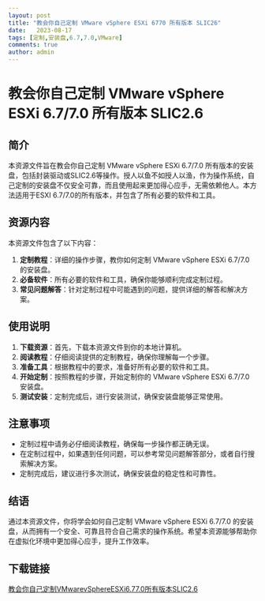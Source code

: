 ```yaml
---
layout: post
title: "教会你自己定制 VMware vSphere ESXi 6770 所有版本 SLIC26"
date:   2023-08-17
tags: [定制,安装盘,6.7,7.0,VMware]
comments: true
author: admin
---
```

# 教会你自己定制 VMware vSphere ESXi 6.7/7.0 所有版本 SLIC2.6

## 简介

本资源文件旨在教会你自己定制 VMware vSphere ESXi 6.7/7.0 所有版本的安装盘，包括封装驱动或SLIC2.6等操作。授人以鱼不如授人以渔，作为操作系统，自己定制的安装盘不仅安全可靠，而且使用起来更加得心应手，无需依赖他人。本方法适用于ESXI 6.7/7.0的所有版本，并包含了所有必要的软件和工具。

## 资源内容

本资源文件包含了以下内容：

1. **定制教程**：详细的操作步骤，教你如何定制 VMware vSphere ESXi 6.7/7.0 的安装盘。
2. **必备软件**：所有必要的软件和工具，确保你能够顺利完成定制过程。
3. **常见问题解答**：针对定制过程中可能遇到的问题，提供详细的解答和解决方案。

## 使用说明

1. **下载资源**：首先，下载本资源文件到你的本地计算机。
2. **阅读教程**：仔细阅读提供的定制教程，确保你理解每一个步骤。
3. **准备工具**：根据教程中的要求，准备好所有必要的软件和工具。
4. **开始定制**：按照教程的步骤，开始定制你的 VMware vSphere ESXi 6.7/7.0 安装盘。
5. **测试安装**：定制完成后，进行安装测试，确保安装盘能够正常使用。

## 注意事项

- 定制过程中请务必仔细阅读教程，确保每一步操作都正确无误。
- 在定制过程中，如果遇到任何问题，可以参考常见问题解答部分，或者自行搜索解决方案。
- 定制完成后，建议进行多次测试，确保安装盘的稳定性和可靠性。

## 结语

通过本资源文件，你将学会如何自己定制 VMware vSphere ESXi 6.7/7.0 的安装盘，从而拥有一个安全、可靠且符合自己需求的操作系统。希望本资源能够帮助你在虚拟化环境中更加得心应手，提升工作效率。

## 下载链接

[教会你自己定制VMwarevSphereESXi6.77.0所有版本SLIC2.6](https://pan.quark.cn/s/0c3dd82e593f)